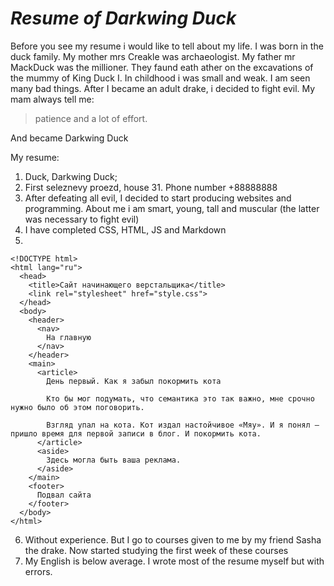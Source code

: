# *Resume of Darkwing Duck*

Before you see my resume i would like to tell about my life. I was born in the duck family. My mother mrs Creakle was archaeologist. My father mr MackDuck was the millioner.  They faund eath ather on the excavations of the mummy of King Duck I.  In  childhood i was small and weak. I am seen many bad things. After I became an adult   drake, i decided to fight    evil. 
My mam always tell me:
> patience and a lot of effort.

And became Darkwing Duck

My resume:
1. Duck, Darkwing Duck;
2. First seleznevy proezd, house 31.
Phone number +88888888
3. After defeating all evil, I decided to start producing websites and programming. About me i am smart, young, tall and muscular (the latter was necessary to fight evil)
4. I have completed CSS, HTML, JS and Markdown 
5. 
```
<!DOCTYPE html>
<html lang="ru">
  <head>
    <title>Сайт начинающего верстальщика</title>
    <link rel="stylesheet" href="style.css">
  </head>
  <body>
    <header>
      <nav>
        На главную
      </nav>
    </header>
    <main>
      <article>
        День первый. Как я забыл покормить кота

        Кто бы мог подумать, что семантика это так важно, мне срочно нужно было об этом поговорить.

        Взгляд упал на кота. Кот издал настойчивое «Мяу». И я понял — пришло время для первой записи в блог. И покормить кота.
      </article>
      <aside>
        Здесь могла быть ваша реклама.
      </aside>
    </main>
    <footer>
      Подвал сайта
    </footer>
  </body>
</html>
```
6. Without experience. But I go to courses given to me by my friend Sasha the drake. Now started studying the first week of these courses
7. My English is below average. I wrote most of the resume myself but with errors.
